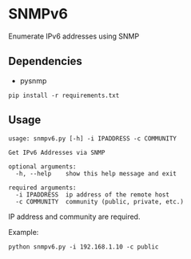 # SNMPv6

Enumerate IPv6 addresses using SNMP

## Dependencies

* pysnmp

`pip install -r requirements.txt`

## Usage

```
usage: snmpv6.py [-h] -i IPADDRESS -c COMMUNITY

Get IPv6 Addresses via SNMP

optional arguments:
  -h, --help    show this help message and exit

required arguments:
  -i IPADDRESS  ip address of the remote host
  -c COMMUNITY  community (public, private, etc.)
```

IP address and community are required.

Example:

`python snmpv6.py -i 192.168.1.10 -c public`
